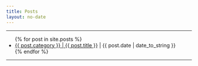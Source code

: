 ```yaml
---
title: Posts
layout: no-date
---
```


-----

<ul class="posts">
{% for post in site.posts %}
  <li><a href="{{ post.url }}">{{ post.category }} | {{ post.title }}</a> | <span>{{ post.date | date_to_string }}</span></li>
{% endfor %}
</ul>

-----